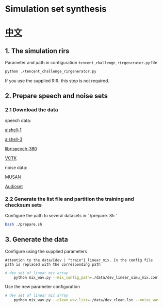 
# Simulation set synthesis

# [中文]("ReadMe_cn.md") 

## 1. The simulation rirs
Parameter and path in configuration `tencent_challenge_rirgenerator.py` file

```bash 
python ./tencent_challenge_rirgenerator.py
```
If you use the supplied RIR, this step is not required.

## 2. Prepare speech and noise sets
### 2.1 Download the data
speech data:

[aishell-1](http://openslr.org/33/) 

[aishell-3](http://openslr.org/93/)

[librispeech-360](http://openslr.org/12/)

[VCTK](https://doi.org/10.7488/ds/2645)


noise data: 

[MUSAN](http://openslr.org/17/)

[Audioset](https://github.com/marc-moreaux/audioset_raw)

### 2.2 Generate the list file and partition the training and checksum sets

Configure the path to several datasets in './prepare. Sh '

```bash
bash ./prepare.sh
```


## 3. Generate the data

Configure using the supplied parameters
```
Attention to the data/[dev | "train"]_linear_mix. In the config file path is replaced with the corresponding path
```
```bash
# dev set of linear mic array 
    python mix_wav.py --mix_config_path=./data/dev_linear_simu_mix.config --save_dir=./data/wavs/dev/simu_linear/ --chunk_len=6 --generate_config=False 
```


Use the new parameter configuration

```bash 
# dev set of linear mic array 
    python mix_wav.py --clean_wav_list=./data/dev_clean.lst --noise_wav_list=./data/dev_noise.lst --rir_wav_list=./data/dev_linear_rir.lst --mix_config_path=./data/dev_linear_simu_mix.config --save_dir=./data/wavs/dev/simu_linear --chunk_len=6 --generate_config=True 
```
